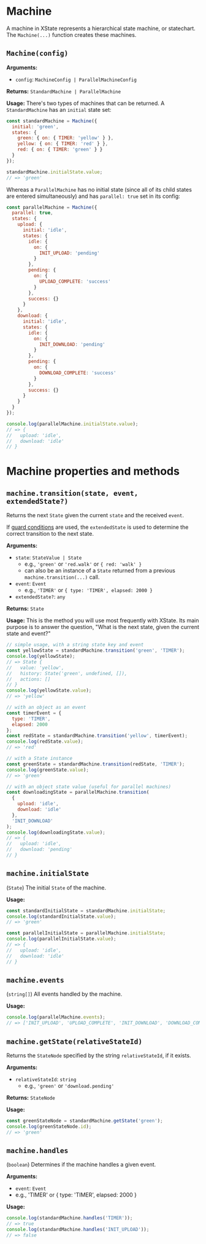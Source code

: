 # Machine

A machine in XState represents a hierarchical state machine, or statechart. The `Machine(...)` function creates these machines.

## `Machine(config)`

**Arguments:**

- `config`: `MachineConfig | ParallelMachineConfig`

**Returns:** `StandardMachine | ParallelMachine`

**Usage:** There's two types of machines that can be returned. A `StandardMachine` has an `initial` state set:

```js
const standardMachine = Machine({
  initial: 'green',
  states: {
    green: { on: { TIMER: 'yellow' } },
    yellow: { on: { TIMER: 'red' } },
    red: { on: { TIMER: 'green' } }
  }
});

standardMachine.initialState.value;
// => 'green'
```

Whereas a `ParallelMachine` has no initial state (since all of its child states are entered simultaneously) and has `parallel: true` set in its config:

```js
const parallelMachine = Machine({
  parallel: true,
  states: {
    upload: {
      initial: 'idle',
      states: {
        idle: {
          on: {
            INIT_UPLOAD: 'pending'
          }
        },
        pending: {
          on: {
            UPLOAD_COMPLETE: 'success'
          }
        },
        success: {}
      }
    },
    download: {
      initial: 'idle',
      states: {
        idle: {
          on: {
            INIT_DOWNLOAD: 'pending'
          }
        },
        pending: {
          on: {
            DOWNLOAD_COMPLETE: 'success'
          }
        },
        success: {}
      }
    }
  }
});

console.log(parallelMachine.initialState.value);
// => {
//   upload: 'idle',
//   download: 'idle'
// }
```

# Machine properties and methods

## `machine.transition(state, event, extendedState?)`

Returns the next `State` given the current `state` and the received `event`.

If [guard conditions](guides/guards#conditional-transitions-guards) are used, the `extendedState` is used to determine the correct transition to the next state.

**Arguments:**

- `state`: `StateValue | State`
  - e.g., `'green'` or `'red.walk'` or `{ red: 'walk' }`
  - can also be an instance of a `State` returned from a previous `machine.transition(...)` call.
- `event`: `Event`
  - e.g., `'TIMER'` or `{ type: 'TIMER', elapsed: 2000 }`
- `extendedState?`: `any`

**Returns:** `State`

**Usage:** This is the method you will use most frequently with XState. Its main purpose is to answer the question, "What is the next state, given the current state and event?"

```js
// simple usage, with a string state key and event
const yellowState = standardMachine.transition('green', 'TIMER');
console.log(yellowState);
// => State {
//   value: 'yellow',
//   history: State('green', undefined, []),
//   actions: []
// }
console.log(yellowState.value);
// => 'yellow'

// with an object as an event
const timerEvent = {
  type: 'TIMER',
  elapsed: 2000
};
const redState = standardMachine.transition('yellow', timerEvent);
console.log(redState.value);
// => 'red'

// with a State instance
const greenState = standardMachine.transition(redState, 'TIMER');
console.log(greenState.value);
// => 'green'

// with an object state value (useful for parallel machines)
const downloadingState = parallelMachine.transition(
  {
    upload: 'idle',
    download: 'idle'
  },
  'INIT_DOWNLOAD'
);
console.log(downloadingState.value);
// => {
//   upload: 'idle',
//   download: 'pending'
// }
```

## `machine.initialState`

(`State`) The initial `State` of the machine.

**Usage:**

```js
const standardInitialState = standardMachine.initialState;
console.log(standardInitialState.value);
// => 'green'

const parallelInitialState = parallelMachine.initialState;
console.log(parallelInitialState.value);
// => {
//   upload: 'idle',
//   download: 'idle'
// }
```

## `machine.events`

(`string[]`) All events handled by the machine.

**Usage:**

```js
console.log(parallelMachine.events);
// => ['INIT_UPLOAD', 'UPLOAD_COMPLETE', 'INIT_DOWNLOAD', 'DOWNLOAD_COMPLETE']
```

## `machine.getState(relativeStateId)`

Returns the `StateNode` specified by the string `relativeStateId`, if it exists.

**Arguments:**

- `relativeStateId`: `string`
  - e.g., `'green'` or `'download.pending'`

**Returns:** `StateNode`

**Usage:**

```js
const greenStateNode = standardMachine.getState('green');
console.log(greenStateNode.id);
// => 'green'
```

## `machine.handles`

(`boolean`) Determines if the machine handles a given event.

**Arguments:**

- `event`: `Event`
- e.g., 'TIMER' or { type: 'TIMER', elapsed: 2000 }

**Usage:**

```js
console.log(standardMachine.handles('TIMER'));
// => true
console.log(standardMachine.handles('INIT_UPLOAD'));
// => false
```

